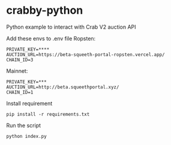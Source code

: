 # crabby-python
Python example to interact with Crab V2 auction API

Add these envs to .env file
Ropsten:

```
PRIVATE_KEY=**** 
AUCTION_URL=https://beta-squeeth-portal-ropsten.vercel.app/
CHAIN_ID=3
```

Mainnet:

```
PRIVATE_KEY=***
AUCTION_URL=http://beta.squeethportal.xyz/
CHAIN_ID=1
```

Install requirement
```
pip install -r requirements.txt
```

Run the script
```
python index.py
```
